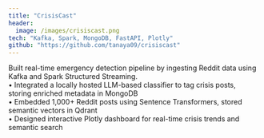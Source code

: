 ```yaml
---
title: "CrisisCast"
header:
  image: /images/crisiscast.png
tech: "Kafka, Spark, MongoDB, FastAPI, Plotly"
github: "https://github.com/tanaya09/crisiscast"
---
```


Built real-time emergency detection pipeline by ingesting Reddit data using Kafka and Spark Structured Streaming.  
• Integrated a locally hosted LLM-based classifier to tag crisis posts, storing enriched metadata in MongoDB  
• Embedded 1,000+ Reddit posts using Sentence Transformers, stored semantic vectors in Qdrant  
• Designed interactive Plotly dashboard for real-time crisis trends and semantic search
